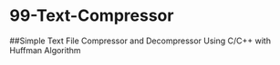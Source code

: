 # 99-Text-Compressor
##Simple Text File Compressor and Decompressor Using C/C++ with Huffman Algorithm
